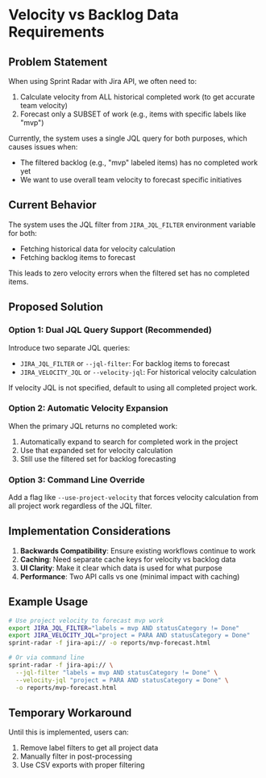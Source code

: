 # Velocity vs Backlog Data Requirements

## Problem Statement

When using Sprint Radar with Jira API, we often need to:
1. Calculate velocity from ALL historical completed work (to get accurate team velocity)
2. Forecast only a SUBSET of work (e.g., items with specific labels like "mvp")

Currently, the system uses a single JQL query for both purposes, which causes issues when:
- The filtered backlog (e.g., "mvp" labeled items) has no completed work yet
- We want to use overall team velocity to forecast specific initiatives

## Current Behavior

The system uses the JQL filter from `JIRA_JQL_FILTER` environment variable for both:
- Fetching historical data for velocity calculation
- Fetching backlog items to forecast

This leads to zero velocity errors when the filtered set has no completed items.

## Proposed Solution

### Option 1: Dual JQL Query Support (Recommended)

Introduce two separate JQL queries:
- `JIRA_JQL_FILTER` or `--jql-filter`: For backlog items to forecast
- `JIRA_VELOCITY_JQL` or `--velocity-jql`: For historical velocity calculation

If velocity JQL is not specified, default to using all completed project work.

### Option 2: Automatic Velocity Expansion

When the primary JQL returns no completed work:
1. Automatically expand to search for completed work in the project
2. Use that expanded set for velocity calculation
3. Still use the filtered set for backlog forecasting

### Option 3: Command Line Override

Add a flag like `--use-project-velocity` that forces velocity calculation from all project work regardless of the JQL filter.

## Implementation Considerations

1. **Backwards Compatibility**: Ensure existing workflows continue to work
2. **Caching**: Need separate cache keys for velocity vs backlog data
3. **UI Clarity**: Make it clear which data is used for what purpose
4. **Performance**: Two API calls vs one (minimal impact with caching)

## Example Usage

```bash
# Use project velocity to forecast mvp work
export JIRA_JQL_FILTER="labels = mvp AND statusCategory != Done"
export JIRA_VELOCITY_JQL="project = PARA AND statusCategory = Done"
sprint-radar -f jira-api:// -o reports/mvp-forecast.html

# Or via command line
sprint-radar -f jira-api:// \
  --jql-filter "labels = mvp AND statusCategory != Done" \
  --velocity-jql "project = PARA AND statusCategory = Done" \
  -o reports/mvp-forecast.html
```

## Temporary Workaround

Until this is implemented, users can:
1. Remove label filters to get all project data
2. Manually filter in post-processing
3. Use CSV exports with proper filtering